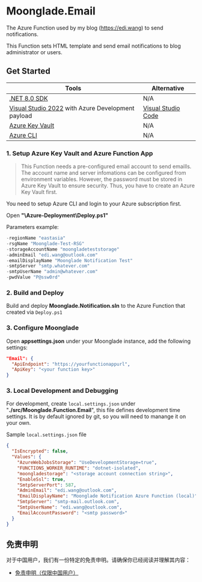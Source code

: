 # Moonglade.Email

The Azure Function used by my blog (https://edi.wang) to send notifications.

This Function sets HTML template and send email notifications to blog administrator or users.

## Get Started

Tools | Alternative
--- | ---
[.NET 8.0 SDK](http://dot.net) | N/A
[Visual Studio 2022](https://visualstudio.microsoft.com/) with Azure Development payload| [Visual Studio Code](https://code.visualstudio.com/)
[Azure Key Vault](https://azure.microsoft.com/en-us/services/key-vault/) | N/A
[Azure CLI](https://docs.microsoft.com/en-us/cli/azure/?view=azure-cli-latest) | N/A

### 1. Setup Azure Key Vault and Azure Function App

> This Function needs a pre-configured email account to send emaills. The account name and server infomations can be configured from environment variables. However, the password must be stored in Azure Key Vault to ensure security. Thus, you have to create an Azure Key Vault first.

You need to setup Azure CLI and login to your Azure subscription first. 

Open **"\Azure-Deployment\Deploy.ps1"**

Parameters example:

```powershell
-regionName "eastasia"
-rsgName "Moonglade-Test-RSG"
-storageAccountName "moongladeteststorage"
-adminEmail "edi.wang@outlook.com"
-emailDisplayName "Moonglade Notification Test"
-smtpServer "smtp.whatever.com"
-smtpUserName "admin@whatever.com"
-pwdValue "P@ssw0rd"
```

### 2. Build and Deploy

Build and deploy **Moonglade.Notification.sln** to the Azure Function that created via ```Deploy.ps1```

### 3. Configure Moonglade

Open **appsettings.json** under your Moonglade instance, add the following settings:

```json
"Email": {
  "ApiEndpoint": "https://yourfunctionappurl",
  "ApiKey": "<your function key>"
}
```

### 3. Local Development and Debugging

For development, create ```local.settings.json``` under "**./src/Moonglade.Function.Email**", this file defines development time settings. It is by default ignored by git, so you will need to manange it on your own.

Sample ```local.settings.json``` file

```json
{
  "IsEncrypted": false,
  "Values": {
    "AzureWebJobsStorage": "UseDevelopmentStorage=true",
    "FUNCTIONS_WORKER_RUNTIME": "dotnet-isolated",
    "moongladestorage": "<storage account connection string>",
    "EnableSsl": true,
    "SmtpServerPort": 587,
    "AdminEmail": "edi.wang@outlook.com",
    "EmailDisplayName": "Moonglade Notification Azure Function (local)",
    "SmtpServer": "smtp-mail.outlook.com",
    "SmtpUserName": "edi.wang@outlook.com",
    "EmailAccountPassword": "<smtp password>"
  }
}
```

## 免责申明

对于中国用户，我们有一份特定的免责申明。请确保你已经阅读并理解其内容：

- [免责申明（仅限中国用户）](./DISCLAIMER_CN.md)
